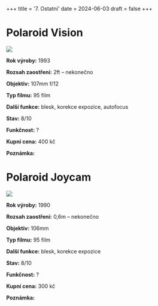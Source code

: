 +++
title = '7. Ostatní'
date = 2024-06-03
draft = false
+++
# Polaroid Vision

![](vision.jpg)

**Rok výroby:**	1993
    
**Rozsah zaostření:**	2ft – nekonečno

**Objektiv:**	107mm f/12 
    
**Typ filmu:**	95 film

**Další funkce:**	blesk, korekce expozice, autofocus
    
**Stav:**	8/10

**Funkčnost:**	?

**Kupní cena:**	400 kč
    
**Poznámka:**

# Polaroid Joycam

![](joycam.jpg)

**Rok výroby:**	1990
    
**Rozsah zaostření:**	0,6m – nekonečno

**Objektiv:**	106mm 
    
**Typ filmu:**	95 film

**Další funkce:**	blesk, korekce expozice
    
**Stav:**	8/10

**Funkčnost:**	?

**Kupní cena:**	300 kč
    
**Poznámka:**	

